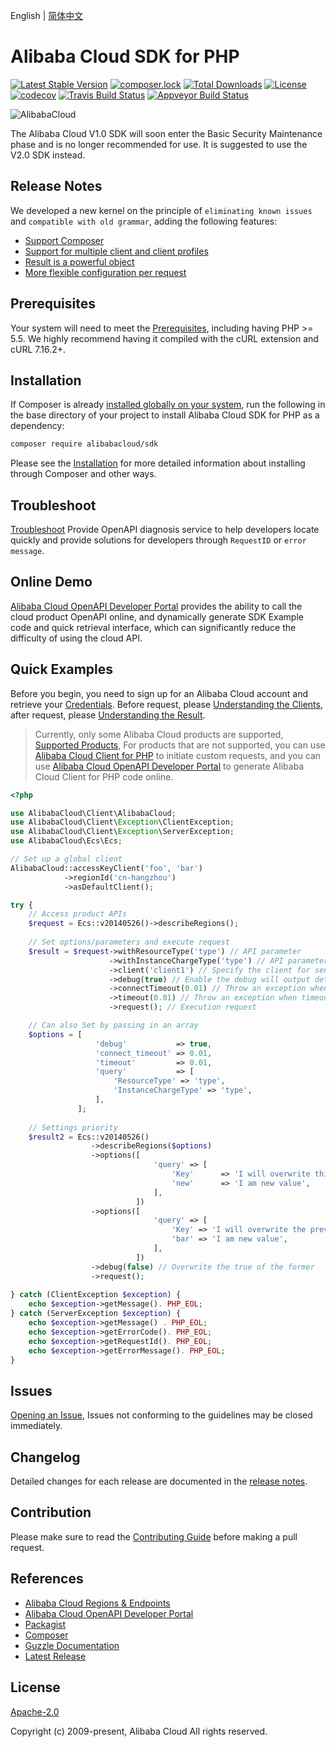 English | [简体中文](/README-zh-CN.md)

# Alibaba Cloud SDK for PHP
[![Latest Stable Version](https://poser.pugx.org/alibabacloud/sdk/v/stable)](https://packagist.org/packages/alibabacloud/sdk)
[![composer.lock](https://poser.pugx.org/alibabacloud/sdk/composerlock)](https://packagist.org/packages/alibabacloud/sdk)
[![Total Downloads](https://poser.pugx.org/alibabacloud/sdk/downloads)](https://packagist.org/packages/alibabacloud/sdk)
[![License](https://poser.pugx.org/alibabacloud/sdk/license)](https://packagist.org/packages/alibabacloud/sdk)
[![codecov](https://codecov.io/gh/aliyun/openapi-sdk-php/branch/master/graph/badge.svg)](https://codecov.io/gh/aliyun/openapi-sdk-php)
[![Travis Build Status](https://travis-ci.org/aliyun/openapi-sdk-php.svg?branch=master)](https://travis-ci.org/aliyun/openapi-sdk-php)
[![Appveyor Build Status](https://ci.appveyor.com/api/projects/status/mddt341e3hpju1nw/branch/master?svg=true)](https://ci.appveyor.com/project/aliyun/openapi-sdk-php/branch/master)

![AlibabaCloud](https://aliyunsdk-pages.alicdn.com/icons/AlibabaCloud.svg)

The Alibaba Cloud V1.0 SDK will soon enter the Basic Security Maintenance phase and is no longer recommended for use. It is suggested to use the V2.0 SDK instead.

## Release Notes

We developed a new kernel on the principle of `eliminating known issues` and `compatible with old grammar`, adding the following features:
- [Support Composer][packagist]
- [Support for multiple client and client profiles][clients]
- [Result is a powerful object][result]
- [More flexible configuration per request][request]

## Prerequisites

Your system will need to meet the [Prerequisites](/docs/en-US/0-Prerequisites.md), including having PHP >= 5.5. We highly recommend having it compiled with the cURL extension and cURL 7.16.2+.

## Installation

If Composer is already [installed globally on your system](https://getcomposer.org/doc/00-intro.md#globally), run the following in the base directory of your project to install Alibaba Cloud SDK for PHP as a dependency:

```bash
composer require alibabacloud/sdk
```

Please see the [Installation](/docs/en-US/1-Installation.md) for more detailed information about installing through Composer and other ways.

## Troubleshoot

[Troubleshoot](https://next.api.aliyun.com/troubleshoot?source=github_sdk) Provide OpenAPI diagnosis service to help developers locate quickly and provide solutions for developers through `RequestID` or `error message`.

## Online Demo

[Alibaba Cloud OpenAPI Developer Portal](https://next.api.aliyun.com) provides the ability to call the cloud product OpenAPI online, and dynamically generate SDK Example code and quick retrieval interface, which can significantly reduce the difficulty of using the cloud API.

## Quick Examples

Before you begin, you need to sign up for an Alibaba Cloud account and retrieve your [Credentials](https://usercenter.console.aliyun.com/#/manage/ak). Before request, please [Understanding the Clients][clients], after request, please [Understanding the Result][result].

> Currently, only some Alibaba Cloud products are supported, [Supported Products](/SUPPORTED-EN.md), For products that are not supported, you can use [Alibaba Cloud Client for PHP][request] to initiate custom requests, and you can use [Alibaba Cloud OpenAPI Developer Portal](https://next.api.aliyun.com/) to generate Alibaba Cloud Client for PHP code online.

```php
<?php

use AlibabaCloud\Client\AlibabaCloud;
use AlibabaCloud\Client\Exception\ClientException;
use AlibabaCloud\Client\Exception\ServerException;
use AlibabaCloud\Ecs\Ecs;

// Set up a global client
AlibabaCloud::accessKeyClient('foo', 'bar')
            ->regionId('cn-hangzhou')
            ->asDefaultClient();

try {
    // Access product APIs
    $request = Ecs::v20140526()->describeRegions();
    
    // Set options/parameters and execute request
    $result = $request->withResourceType('type') // API parameter
                      ->withInstanceChargeType('type') // API parameter
                      ->client('client1') // Specify the client for send
                      ->debug(true) // Enable the debug will output detailed information
                      ->connectTimeout(0.01) // Throw an exception when Connection timeout 
                      ->timeout(0.01) // Throw an exception when timeout 
                      ->request(); // Execution request

    // Can also Set by passing in an array
    $options = [
                   'debug'           => true,
                   'connect_timeout' => 0.01,
                   'timeout'         => 0.01,
                   'query'           => [
                       'ResourceType' => 'type',
                       'InstanceChargeType' => 'type',
                   ],
               ];
    
    // Settings priority
    $result2 = Ecs::v20140526()
                  ->describeRegions($options)
                  ->options([
                                'query' => [
                                    'Key'      => 'I will overwrite this value in constructor',
                                    'new'      => 'I am new value',
                                ],
                            ])
                  ->options([
                                'query' => [
                                    'Key' => 'I will overwrite the previous value',
                                    'bar' => 'I am new value',
                                ],
                            ])
                  ->debug(false) // Overwrite the true of the former
                  ->request();
    
} catch (ClientException $exception) {
    echo $exception->getMessage(). PHP_EOL;
} catch (ServerException $exception) {
    echo $exception->getMessage() . PHP_EOL;
    echo $exception->getErrorCode(). PHP_EOL;
    echo $exception->getRequestId(). PHP_EOL;
    echo $exception->getErrorMessage(). PHP_EOL;
}
```

## Issues

[Opening an Issue](https://github.com/aliyun/openapi-sdk-php/issues/new/choose), Issues not conforming to the guidelines may be closed immediately.

## Changelog

Detailed changes for each release are documented in the [release notes](/CHANGELOG.md).

## Contribution

Please make sure to read the [Contributing Guide](/CONTRIBUTING.md) before making a pull request.

## References

- [Alibaba Cloud Regions & Endpoints][endpoints]
- [Alibaba Cloud OpenAPI Developer Portal][open-api]
- [Packagist][packagist]
- [Composer][composer]
- [Guzzle Documentation][guzzle-docs]
- [Latest Release][latest-release]

## License

[Apache-2.0](/LICENSE.md)

Copyright (c) 2009-present, Alibaba Cloud All rights reserved.

[open-api]: https://next.api.aliyun.com
[latest-release]: https://github.com/aliyun/openapi-sdk-php
[guzzle-docs]: http://docs.guzzlephp.org/en/stable/request-options.html
[composer]: http://getcomposer.org
[packagist]: https://packagist.org/packages/alibabacloud/sdk
[client]: https://github.com/aliyun/openapi-sdk-php-client/blob/master/README.md
[clients]: https://github.com/aliyun/openapi-sdk-php-client/blob/master/docs/en-US/2-Client.md
[request]: https://github.com/aliyun/openapi-sdk-php-client/blob/master/docs/en-US/3-Request.md
[result]: https://github.com/aliyun/openapi-sdk-php-client/blob/master/docs/en-US/4-Result.md
[ak]: https://usercenter.console.aliyun.com/?spm=5176.doc52740.2.3.QKZk8w#/manage/ak
[home]: https://home.console.aliyun.com/?spm=5176.doc52740.2.4.QKZk8w
[cURL]: http://php.net/manual/en/book.curl.php
[OPCache]: http://php.net/manual/en/book.opcache.php
[xdebug]: http://xdebug.org
[OpenSSL]: http://php.net/manual/en/book.openssl.php
[aliyun]: https://www.aliyun.com
[alibabacloud]: https://www.alibabacloud.com
[endpoints]: https://developer.aliyun.com/endpoints
